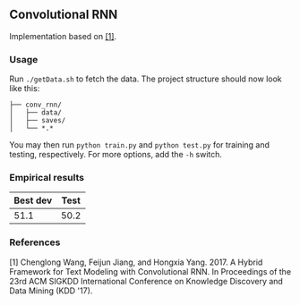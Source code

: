 ## Convolutional RNN

Implementation based on [[1]](http://dl.acm.org/citation.cfm?id=3098140).

### Usage

Run `./getData.sh` to fetch the data. The project structure should now look like this:

```
├── conv_rnn/
│   ├── data/
│   ├── saves/
│   └── *.*
```
You may then run `python train.py` and `python test.py` for training and testing, respectively. For more options, add the `-h` switch.

### Empirical results
Best dev | Test
-- | --
51.1 | 50.2

### References
[1] Chenglong Wang, Feijun Jiang, and Hongxia Yang. 2017. A Hybrid Framework for Text Modeling with Convolutional RNN. In Proceedings of the 23rd ACM SIGKDD International Conference on Knowledge Discovery and Data Mining (KDD '17).
